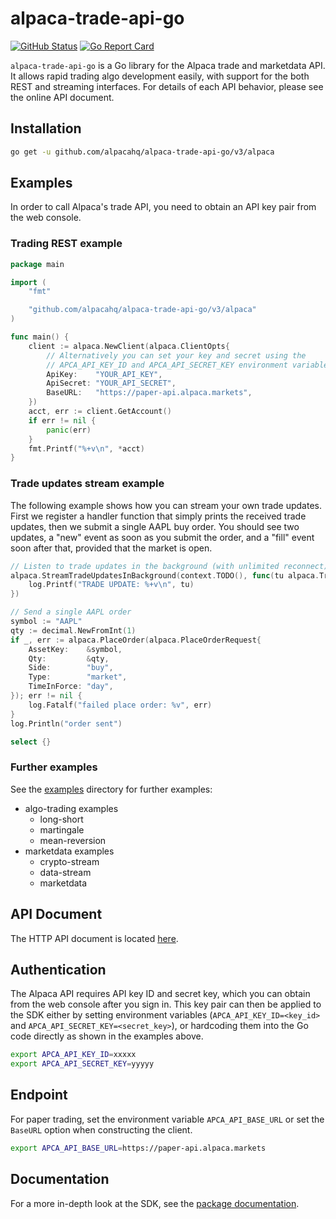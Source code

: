
# alpaca-trade-api-go

[![GitHub Status](https://github.com/alpacahq/alpaca-trade-api-go/actions/workflows/go.yml/badge.svg)](https://github.com/alpacahq/alpaca-trade-api-go/actions/workflows/go.yml)
[![Go Report Card](https://goreportcard.com/badge/github.com/alpacahq/alpaca-trade-api-go)](https://goreportcard.com/report/github.com/alpacahq/alpaca-trade-api-go)

`alpaca-trade-api-go` is a Go library for the Alpaca trade and marketdata API. It allows rapid
trading algo development easily, with support for the both REST and streaming interfaces.
For details of each API behavior, please see the online API document.

## Installation

```bash
go get -u github.com/alpacahq/alpaca-trade-api-go/v3/alpaca
```

## Examples

In order to call Alpaca's trade API, you need to obtain an API key pair from the web console.

### Trading REST example

```go
package main

import (
	"fmt"

	"github.com/alpacahq/alpaca-trade-api-go/v3/alpaca"
)

func main() {
	client := alpaca.NewClient(alpaca.ClientOpts{
		// Alternatively you can set your key and secret using the
		// APCA_API_KEY_ID and APCA_API_SECRET_KEY environment variables
		ApiKey:    "YOUR_API_KEY",
		ApiSecret: "YOUR_API_SECRET",
		BaseURL:   "https://paper-api.alpaca.markets",
	})
	acct, err := client.GetAccount()
	if err != nil {
		panic(err)
	}
	fmt.Printf("%+v\n", *acct)
}
```

### Trade updates stream example

The following example shows how you can stream your own trade updates.
First we register a handler function that simply prints the received trade updates,
then we submit a single AAPL buy order. You should see two updates, a "new" event
as soon as you submit the order, and a "fill" event soon after that, provided that
the market is open.

```go
// Listen to trade updates in the background (with unlimited reconnect)
alpaca.StreamTradeUpdatesInBackground(context.TODO(), func(tu alpaca.TradeUpdate) {
	log.Printf("TRADE UPDATE: %+v\n", tu)
})

// Send a single AAPL order
symbol := "AAPL"
qty := decimal.NewFromInt(1)
if _, err := alpaca.PlaceOrder(alpaca.PlaceOrderRequest{
	AssetKey:    &symbol,
	Qty:         &qty,
	Side:        "buy",
	Type:        "market",
	TimeInForce: "day",
}); err != nil {
	log.Fatalf("failed place order: %v", err)
}
log.Println("order sent")

select {}
```

### Further examples

See the [examples](https://github.com/alpacahq/alpaca-trade-api-go/tree/master/examples)
directory for further examples:

- algo-trading examples
  - long-short
  - martingale
  - mean-reversion
- marketdata examples
  - crypto-stream
  - data-stream
  - marketdata

## API Document

The HTTP API document is located [here](https://alpaca.markets/docs/api-documentation/).

## Authentication

The Alpaca API requires API key ID and secret key, which you can obtain from
the web console after you sign in. This key pair can then be applied to the SDK
either by setting environment variables (`APCA_API_KEY_ID=<key_id>` and `APCA_API_SECRET_KEY=<secret_key>`),
or hardcoding them into the Go code directly as shown in the examples above.

```sh
export APCA_API_KEY_ID=xxxxx
export APCA_API_SECRET_KEY=yyyyy
```

## Endpoint

For paper trading, set the environment variable `APCA_API_BASE_URL` or set the
`BaseURL` option when constructing the client.

```sh
export APCA_API_BASE_URL=https://paper-api.alpaca.markets
```

## Documentation

For a more in-depth look at the SDK, see the [package documentation](https://pkg.go.dev/github.com/alpacahq/alpaca-trade-api-go/v3).
